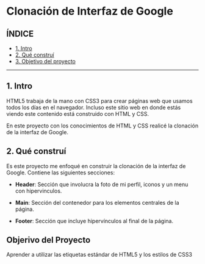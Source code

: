 # Clonación de Interfaz de Google

## ÍNDICE

* [1. Intro](https://github.com/DeyHdz/cloninterfazdegoogle/blob/main/README.md#1-intro)
* [2. Qué construí](https://github.com/DeyHdz/cloninterfazdegoogle/blob/main/README.md#2-qu%C3%A9-constru%C3%AD)
* [3. Objetivo del proyecto](#)

****

## 1. Intro
HTML5 trabaja de la mano con CSS3 para crear páginas web que usamos todos los días en el navegador. Incluso este sitio web en donde estás viendo este contenido está construido con HTML y CSS.

En este proyecto con los conocimientos de HTML y CSS realicé la clonación de la interfaz de Google.

## 2. Qué construí
Es este proyecto me enfoqué en construir la clonación de la interfaz de Google. Contiene las siguientes secciones:

* **Header**: Sección que involucra la foto de mi perfil, iconos y un menu con hipervinculos.

* **Main**: Sección del contenedor para los elementos centrales de la página.

* **Footer**: Sección que incluye hipervínculos al final de la página.

## Objerivo del Proyecto
Aprender a utilizar las etiquetas estándar de HTML5 y los estilos de CSS3
